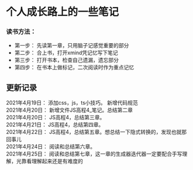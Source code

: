 # 个人成长路上的一些笔记

### 读书方法：
  - 第一步： 先读第一章，只用脑子记感觉重要的部分
  - 第二步： 合上书，打开xmind凭记忆写下笔记
  - 第三步： 打开书本，检查自己遗漏，遗忘部分
  - 第四步： 在书本上做标记，二次阅读时作为重点记忆


## 更新记录
  2021年4月19日： 添加css，js，ts小技巧。 新增代码规范 <br>
  2021年4月20日： 新增文件JS高程4_笔记。总结第二章 <br>
  2021年4月20日： JS高程4，总结第三章。<br>
  2021年4月21日： JS高程4，总结第四章。<br>
  2021年4月22日： JS高程4，总结第五章。想总结一下隐式转换的，发现也就那回事儿<br>
  2021年4月24日： 阅读和总结第六章。<br>
  2021年4月25日： 阅读和总结第七章，这一章的生成器迭代器一定要配合手写理解，光靠看理解起来还是有难度的<br>
